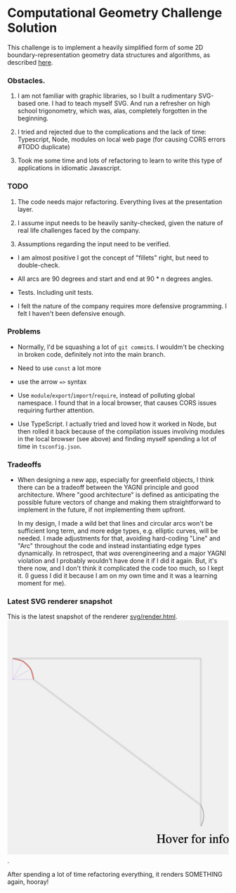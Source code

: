 

# Computational Geometry Challenge Solution

This challenge is to implement a heavily simplified form of some 2D
boundary-representation geometry data structures and algorithms, as described [here](GeometryTakeHome.md).


### Obstacles. 

1. I am not familiar with graphic libraries, so I built a rudimentary SVG-based one. I had to teach myself SVG. And run a refresher on high school trigonometry, which was, alas, completely forgotten in the beginning.

2. I tried and rejected due to the complications and the lack of time: Typescript, Node, modules on local web page (for causing CORS errors #TODO duplicate)

3. Took me some time and lots of refactoring to learn to write this type of applications in idiomatic Javascript. 





### TODO

1. The code needs major refactoring. Everything lives at the presentation layer.

2. I assume input needs to be heavily sanity-checked, given the nature of real life challenges faced by the company.

3. Assumptions regarding the input need to be verified.

 *  I am almost positive I got the concept of "fillets" right, but need to double-check.

 * All arcs are 90 degrees and start and end at 90 * n degrees angles.
 
 * Tests. Including unit tests.
 
 * I felt the nature of the company requires more defensive programming. I felt I haven't been defensive enough.

### Problems

* Normally, I'd be squashing a lot of `git commit`s. I wouldm't be checking in broken code, definitely not into the main branch.

* Need to use `const` a lot more

* use the arrow `=>` syntax

* Use `module`/`export`/`import`/`require`, instead of polluting global namespace. I found that in a local browser, that causes CORS issues requiring further attention.

* Use TypeScript. I actually tried and loved how it worked in Node, but then rolled it back because of the compilation issues involving modules in the local browser (see above) and finding myself spending a lot of time in `tsconfig.json`. 

### Tradeoffs

* When designing a new app, especially for greenfield objects, I think there can be a tradeoff between the YAGNI principle and good architecture. Where "good architecture" is defined as anticipating the possible future vectors of change and making them straightforward to implement in the future, if not implementing them upfront.

    In my design, I made a wild bet that lines and circular arcs won't be sufficient long term, and more edge types, e.g. elliptic curves, will be needed. I made adjustments for that, avoiding hard-coding "Line" and "Arc" throughout the code and instead instantiating edge types dynamically. In retrospect, that *was* overengineering and a major YAGNI violation and I probably wouldn't have done it if I did it again. But, it's there now, and I don't think it complicated the code too much, so I kept it. (I guess I did it because I am on my own time and it was a learning moment for me).
    


### Latest SVG renderer snapshot

This is the latest snapshot of the  renderer [svg/render.html](svg/render.html).
![Snapshot](svg/snapshot.png).

After spending a lot of time refactoring everything, it renders SOMETHING again, hooray! 






